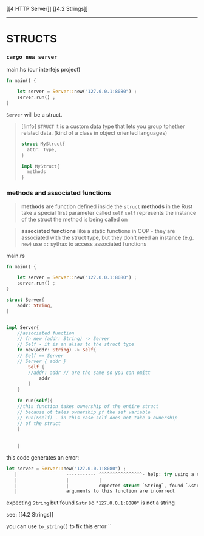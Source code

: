 [[4 HTTP Server]]
[[4.2 Strings]]



----
# STRUCTS
### `cargo new server`

main.hs (our interfejs project)
```rust
fn main() {

	let server = Server::new("127.0.0.1:8080") ;
	server.run() ;
}
```

`Server`  will be a struct.

>[!info] `STRUCT`
>it is a custom data type that lets you group tohether related data.
>(kind of a class in object oriented languages)
>```rust
>struct MyStruct{ 
>	attr: Type,
>}
>
>impl MyStruct{
>	methods
>}
>```

### methods and associated functions
> **methods** are function defined inside the `struct`
> **methods** in the Rust take a special first parameter called `self`
> `self` represents the instance of the struct the method is being called on

>**associated functions** like a static functions in OOP - they are associated with the struct type, but they don't need an instance (e.g. `new`)
>use `::` sythax to access associated functions


main.rs
```rust
fn main() {

	let server = Server::new("127.0.0.1:8080") ;
	server.run() ;
}

struct Server{
	addr: String,
}


impl Server{
	//associated function
	// fn new (addr: String) -> Server
	// Self - it is an alias to the struct type
	fn new(addr: String) -> Self{
	// Self == Server
	// Server { addr }
		Self {
		//addr: addr // are the same so you can omitt
			addr
		}
	}
	
	fn run(self){
	//this function takes ownership of the entire struct
	// because ot tales ownership pf the sef variable
	// run(&self) - in this case self does not take a ownership
	// of the struct
	}
	 
	
	}
```


this code generates an error:
```rust
let server = Server::new("127.0.0.1:8080") ;
   |                  ----------- ^^^^^^^^^^^^^^^^- help: try using a conversion method: `.to_string()`
   |                  |           |
   |                  |           expected struct `String`, found `&str`
   |                  arguments to this function are incorrect
```
expecting `String` but found `&str`
so `"127.0.0.1:8080"` is not a string

see: [[4.2 Strings]]

you can use `to_string()` to fix this error
``








